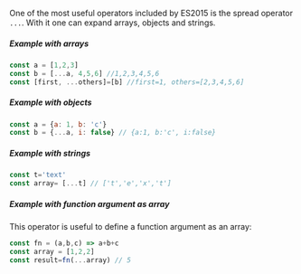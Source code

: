 One of the most useful operators included by ES2015 is the spread operator `...`. With it one can expand arrays, objects and strings. 

 ##### Example with arrays 

 ```javascript
 const a = [1,2,3] 
 const b = [...a, 4,5,6] //1,2,3,4,5,6
 const [first, ...others]=[b] //first=1, others=[2,3,4,5,6] 
``` 

 ##### Example with objects 

 ```javascript
 const a = {a: 1, b: 'c'}
 const b = {...a, i: false} // {a:1, b:'c', i:false}
 ```

 ##### Example with strings 

 ```javascript
 const t='text'
 const array= [...t] // ['t','e','x','t']
 ``` 
 ##### Example with function argument as array

This operator is useful to define a function argument as an array: 

 ```javascript
 const fn = (a,b,c) => a+b+c
 const array = [1,2,2]
 const result=fn(...array) // 5
```